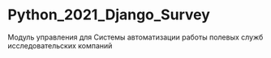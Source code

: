 # Python_2021_Django_Survey
Модуль управления для Системы автоматизации работы полевых служб исследовательских компаний
